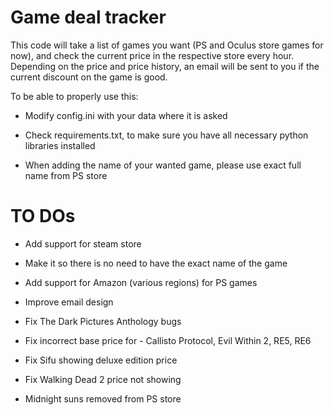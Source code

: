 # Game deal tracker

This code will take a list of games you want (PS and Oculus store games for now), and check the current price in the respective store every hour. Depending on the price and price history, an email will be sent to you if the current discount on the game is good.

To be able to properly use this:

-   Modify config.ini with your data where it is asked

-   Check requirements.txt, to make sure you have all necessary python libraries installed

-   When adding the name of your wanted game, please use exact full name from PS store 

# TO DOs

-   Add support for steam store

-   Make it so there is no need to have the exact name of the game

-   Add support for Amazon (various regions) for PS games

-   Improve email design

-   Fix The Dark Pictures Anthology bugs

-   Fix incorrect base price for - Callisto Protocol, Evil Within 2, RE5, RE6

-   Fix Sifu showing deluxe edition price

-   Fix Walking Dead 2 price not showing

-   Midnight suns removed from PS store